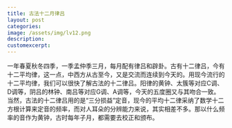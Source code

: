 ```yaml
---
title: 古法十二月律吕
layout: post
categories:
image: /assets/img/lv12.png
description:
customexcerpt:
---
```


一年春夏秋冬四季，一季孟仲季三月，每月配有律吕和辟卦。古有十二律吕，今有十二平均律，这一点，中西方从古至今，又是交流而连续到今天的。用现今流行的十二平均律，我们可以很快了解古法的十二律吕。阳律的黄钟、太簇等对应C调、D调等，阴吕的林钟、南吕等对应G调、A调等，今天的五度圈又与其吻合一致。当然，古法的十二律吕用的是“三分损益”定音，现今的平均十二律采纳了数学十二方根计算来定音的频率，而对人耳朵的分辨能力来说，其实相差不多。那以什么频率的音作为黄钟，古时每年子月，都需要去校正和颁布。